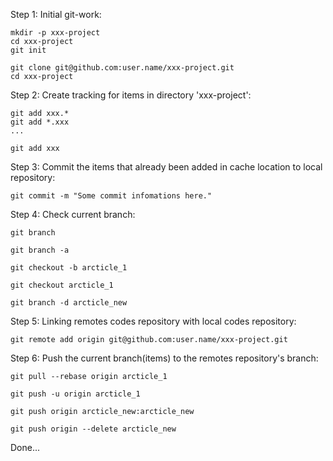 <!-- How to using git to push the local branch(files) to github remotes ? -->

Step 1: Initial git-work:
<!-- make a new directory and enter it, initialing git creation -->
<!-- (if '.git' directory is not exist), -->
	mkdir -p xxx-project
	cd xxx-project
	git init
<!-- or clone the remotes codes repository 'xxx-project' to local -->
	git clone git@github.com:user.name/xxx-project.git
	cd xxx-project

Step 2: Create tracking for items in directory 'xxx-project':
<!-- for selected files -->
	git add xxx.*
	git add *.xxx
	...
<!-- or directory -->
	git add xxx

Step 3: Commit the items that already been added in cache location to local repository:
<!-- you can add some commit infomations here -->
	git commit -m "Some commit infomations here."

Step 4: Check current branch:
<!-- ckeck local branch -->
	git branch 
<!-- check remote branch -->
	git branch -a
<!-- creat a new local branch(if we need and it is not exist) -->
	git checkout -b arcticle_1
<!-- switch to the desired local branch(if we need and it is exist) -->
	git checkout arcticle_1
<!-- delete local branch(if we need and it is exist) -->
	git branch -d arcticle_new
	
Step 5: Linking remotes codes repository with local codes repository:
<!-- if they are already been linked, skip this step -->
	git remote add origin git@github.com:user.name/xxx-project.git

Step 6: Push the current branch(items) to the remotes repository's branch:
<!-- this sub-step must be in head if we need(obtain remote repository items -->
<!-- and merge with local repository items synchronously) -->
	git pull --rebase origin arcticle_1
<!-- then push the current branch(items) 'arcticle_1' to the remotes repository's  -->
<!-- corresponding branch 'arcticle_1' and coverage items -->
	git push -u origin arcticle_1
<!-- if we want to push a new branch(items) 'arcticle_new' that the remotes repository -->
<!-- dose not contain it, we can usage codes as below -->
<!-- (local branch name is the same as remotes branch name) -->
	git push origin arcticle_new:arcticle_new
<!-- if we want to delete an exist remotes branch, we can do this -->
	git push origin --delete arcticle_new

Done...
